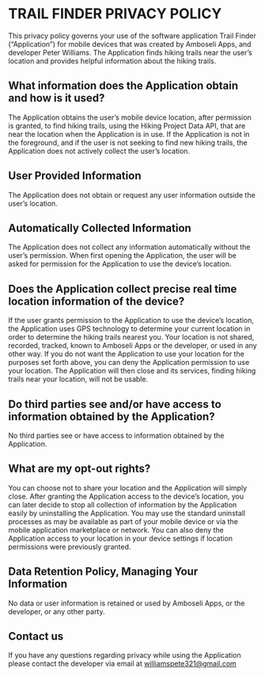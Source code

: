 
# TRAIL FINDER PRIVACY POLICY
This privacy policy governs your use of the software application Trail Finder (“Application”) for mobile devices that was created by Amboseli Apps, and developer Peter Williams. The Application finds hiking trails near the user’s location and provides helpful information about the hiking trails.

## What information does the Application obtain and how is it used?
The Application obtains the user’s mobile device location, after permission is granted, to find hiking trails, using the Hiking Project Data API, that are near the location when the Application is in use. If the Application is not in the foreground, and if the user is not seeking to find new hiking trails, the Application does not actively collect the user’s location.

## User Provided Information 
The Application does not obtain or request any user information outside the user’s location.

## Automatically Collected Information 
The Application does not collect any information automatically without the user’s permission. When first opening the Application, the user will be asked for permission for the Application to use the device’s location.

## Does the Application collect precise real time location information of the device?
If the user grants permission to the Application to use the device’s location, the Application uses GPS technology to determine your current location in order to determine the hiking trails nearest you. Your location is not shared, recorded, tracked, known to Amboseli Apps or the developer, or used in any other way. If you do not want the Application to use your location for the purposes set forth above, you can deny the Application permission to use your location. The Application will then close and its services, finding hiking trails near your location, will not be usable.

## Do third parties see and/or have access to information obtained by the Application?
No third parties see or have access to information obtained by the Application.

## What are my opt-out rights?
You can choose not to share your location and the Application will simply close. After granting the Application access to the device’s location, you can later decide to stop all collection of information by the Application easily by uninstalling the Application. You may use the standard uninstall processes as may be available as part of your mobile device or via the mobile application marketplace or network. You can also deny the Application access to your location in your device settings if location permissions were previously granted. 

## Data Retention Policy, Managing Your Information
No data or user information is retained or used by Amboseli Apps, or the developer, or any other party.

## Contact us
If you have any questions regarding privacy while using the Application please contact the developer via email at williamspete321@gmail.com


